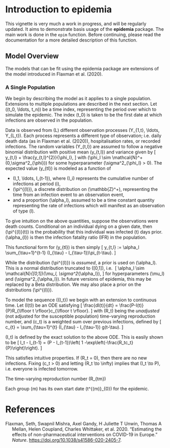 Introduction to epidemia
================

This vignette is very much a work in progress, and will be regularly
updated. It aims to demonstrate basis usage of the **epidemia** package.
The main work is done in the `epim` function. Before continuing, please
read the documentation for a more detailed description of this function.

## Model Overview

The models that can be fit using the epidemia package are extensions of
the model introduced in Flaxman et al. (2020).

### A Single Population

We begin by describing the model as it applies to a single population.
Extensions to multiple populations are described in the next section.
Let \((t_0, \ldots, t_n)\) be a time index, representing the period over
which to simulate the epidemic. The index \(t_0\) is taken to be the
first date at which infections are observed in the population.

Data is observed from \(L\) different observation processes
\(Y_{1,t}, \ldots, Y_{L,t}\). Each process represents a different type
of observation; i.e. daily death data (as in Flaxman et al. (2020)),
hospitalisation rates, or recorded infections. The random variables
\(Y_{t,l}\) are assumed to follow a negative binomial distribution with
positive mean \(y_{t,l}\) and variance given by \[
 y_{t,l} + \frac{y_{t,l}^{2}}{\phi_l},
\] with \(\phi_l \sim \mathcal{N}^+(0,\sigma^2_{\phi})\) for some
hyperparameter \(\sigma^2_{\phi_l} > 0\). The expected value \(y_{tl}\)
is modeled as a function of

  - \(I_1, \ldots, I_{t-1}\), where \(I_i\) represents the cumulative
    number of infections at period \(i\),
  - \(\pi^{(l)}\), a discrete distribution on \(\mathbb{Z}^+\),
    representing the time from an infection event to an observation
    event,
  - and a proportion \(\alpha_l\), assumed to be a time constant
    quantity representing the rate of infections which will manifest as
    an observation of type \(l\).

To give intuition on the above quantities, suppose the observations were
death counts. Conditional on an individual dying on a given date, then
\(\pi^{(l)}(t)\) is the probability that this individual was infected
\(t\) days prior. \(\alpha_{l}\) is then the infection fatality ratio
(IFR) in the population.

This functional form for \(y_{tl}\) is then simply \[
y_{t,l} := \alpha_l \sum_{\tau=1}^{t-1} (I_{\tau} - I_{\tau-1})\pi_{t-\tau}.
\]

While the distribution \(\pi^{(l)}\) is *assumed*, a prior is used on
\(\alpha_l\). This is a normal distribution truncated to \([0,1]\),
i.e.  \[
\alpha_l \sim \mathcal{N}_{[0,1]}(\mu_l, \sigma^2_{\alpha_l}),
\] for hyperparameters \(\mu_l\) and \(\sigma^2_{\alpha_l}\). In future
versions of epidemia, this may be replaced by a Beta distribution. We
may also place a prior on the distributions \(\pi^{(l)}\).

To model the sequence \(\{I_t\}\) we begin with an extension to
continuous time. Let \(I(t)\) be an ODE satisfying \[
\frac{dI(t)}{dt} = \frac{P-I(t)}{P}R_{\lfloor t \rfloor}c_{\lfloor t \rfloor}.
\] with \(R_t\) being the *unadjusted* (not adjusted for the susceptible
population) time-varying reproduction number, and \(c_t\) is a weighted
sum over previous infections, defined by \[
c_{t} = \sum_{\tau=1}^{t} (I_{\tau} - I_{\tau-1}) g(t-\tau).
\]

\(I_t\) is defined by the exact solution to the above ODE. This is
easily shown to be \[
I_t - I_{t-1} = (P - I_{t-1})\left( 1 -\exp\left(-\frac{R_tc_t}{P}\right)\right).
\]

This satisfies intuitive properties. If \(R_t = 0\), then there are no
new infections. Fixing \(c_t > 0\) and letting \(R_t \to \infty\)
implies that \(I_t \to P\), i.e. everyone is infected tomorrow.

<!-- ## Multiple Populations -->

<!-- The model aims to infer the latent number of infections (attack rate) and the latent time-varying reproduction number in a set of modeled populations. -->

<!-- The model infers the latent number of infections in each  -->

<!-- There are $M$ modeled populations indexed by $\mathcal{M} := \{1, \ldots, M\}$. These could represent countries, regions within countries, or even separate age cohorts. Each group $m$ has a specified time index $t^{(m)} := \{t_{0}^{(m)}, \ldots, t_{n_m}^{(m)} \}$ representing the period over which to simulate the epidemic. The starting index $t_{0}^{(m)}$ is taken to be the first date at which infections are observed in the population.  -->

<!-- We observe $R$ different types of observation. These could be death data as in XXX, or alternatively one could use hospitalisation rates, or recorded infections. The set of all observed data is denoted by $Y$, and each $Y_{t,m,r} \in Y$ must correspond to a specific type of data $r$, a specific population $m$ and a specific date $t \in t^{(m)}$. Each observation must be a function of the underlying infection  -->

The time-varying reproduction number \(R_{tm}\)

Each group \(m\) has its own start date \(t^{(m)}_{0}\) for the
epidemic.

# References

<!-- ## Europe Data -->

<!-- The package contains the dataset used in the Nature paper. Load with  -->

<!-- ```{r} -->

<!-- library(epidemia) -->

<!-- data("EuropeCovid") -->

<!-- ``` -->

<!-- `EuropeCovid` is a list containing most of the information required for `epim`. These fields are named as follows. -->

<!-- ```{r} -->

<!-- names(EuropeCovid) -->

<!-- ``` -->

<!-- We start by discussing the 'data' argument. This is a dataframe with columns referring to possible covariates for modelling $R_{tm}$. It contains one column which will specify the 'groups' to be modelled, and an additonal column giving the dates corresponding to the covariate data. Note that the covariates included here will not be used unless specified in the formula argument of `epim` -- more on this below. -->

<!-- ```{r} -->

<!-- args <- EuropeCovid -->

<!-- data <- args$data -->

<!-- head(data) -->

<!-- ``` -->

<!-- The `obs` argument is itself a list of lists. Each element of `obs` is a type of observation. This could for example be death, incidence, or hospitalisation counts. Following the Nature paper, we only consider death counts here.  -->

<!-- ```{r} -->

<!-- deaths <- args$obs$deaths -->

<!-- names(deaths) -->

<!-- ``` -->

<!-- `epim` requires a formula, which specifies the model that will be fit. At the moment, the terms in the formula must correspond to the names of columns in `data`. This will be relaxed in future versions (in line with other model fitting functions like `lm`, `glm`). -->

<!-- For simplicity, we will only consider a single country - specifically the UK.  -->

<!-- ```{r} -->

<!-- w <- data$country %in% "United_Kingdom" -->

<!-- data <- data[w,] -->

<!-- args$data <- data -->

<!-- ``` -->

<!-- ### Model 1 -->

<!-- We start by fitting a simple model with the only covariate being the indicator for lockdown. This is intuitively specified as -->

<!-- ```{r} -->

<!-- args$formula <- R(country, date) ~ 0 + lockdown  -->

<!-- ``` -->

<!-- The LHS of the formula always takes the form `R(x,y)` for some columns `x` and `y` in `data`. Epim will always use the factor levels found in `data$x` as the groups to model, and will use `data$y` to specify the modeled dates for each group. Since we removed all countries other than `United_Kingdom` from `data$country`, `epim` will only model the UK. The dates must be a consecutive range, and there must be no missing covariate data in the columns specified on the R.H.S. of the above formula. The first date found for each group is assumed to be the beginning of the epidemic, and seeding of infections begins from this date. -->

<!-- We fit this model using variational bayes as it is quick. For a full analysis, MCMC sampling should be used. -->

<!-- ```{r} -->

<!-- # can switch out for "sampling" if desired -->

<!-- args$algorithm <- "meanfield" -->

<!-- fit <- do.call("epim", args) -->

<!-- ``` -->

<!-- We can quickly plot the estimated $R_{tm}$ with the `plot_rt` function, as follows: -->

<!-- ```{r} -->

<!-- plot_rt(fit, group = "United_Kingdom") -->

<!-- ``` -->

<!-- ### Model 2 -->

<!-- We also demonstrate how to use random effects terms in the formula. We will fit a simple model replacing the lockdown covariate with a 'week specific' effect. To do this, we augment `data` to store the week as a covariate, and update the formula -->

<!-- ```{r} -->

<!-- data$week <- as.factor(format(data$date, "%V")) -->

<!-- args$data <- data -->

<!-- args$formula <- R(country,date) ~ 0  + (1 | week) -->

<!-- ``` -->

<!-- Fitting the model -->

<!-- ```{r} -->

<!-- fit <- do.call("epim", args) -->

<!-- ``` -->

<!-- and plotting -->

<!-- ```{r} -->

<!-- plot_rt(fit, "United_Kingdom") -->

<!-- ``` -->

<!-- ### Model 3 -->

<!-- We can mix fixed effects and random effects... -->

<!-- ```{r} -->

<!-- args$formula <- R(country,date) ~ 0 + lockdown  + (1 | week) -->

<!-- fit <- do.call("epim", args) -->

<!-- plot_rt(fit, "United_Kingdom") -->

<!-- ``` -->

<div id="refs" class="references hanging-indent">

<div id="ref-Flaxman2020">

Flaxman, Seth, Swapnil Mishra, Axel Gandy, H Juliette T Unwin, Thomas A
Mellan, Helen Coupland, Charles Whittaker, et al. 2020. “Estimating the
effects of non-pharmaceutical interventions on COVID-19 in Europe.”
*Nature*. <https://doi.org/10.1038/s41586-020-2405-7>.

</div>

</div>
